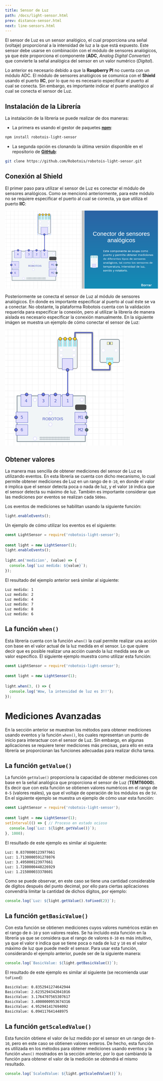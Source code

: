 ```yaml
---
title: Sensor de Luz
path: /docs/light-sensor.html
prev: distance-sensor.html
next: line-sensors.html
---
```


El sensor de Luz es un sensor analógico, el cual proporciona una señal (voltaje) proporcional a la intensidad de luz a la que está expuesto. Este sensor debe usarse en combinación con el módulo de sensores analógicos, ya que éste proporciona el componente (**ADC**, *Analog Digital Converter*) que convierte la señal analógica del sensor en un valor numérico (*Digital*).

Lo anterior es necesario debido a que la **Raspberry PI** no cuenta con un módulo ADC. El módulo de sensores analógicos se comunica con el **Shield** usando el puerto **IIC**, por lo que no es necesario especificar el puerto al cual se conecta. Sin embargo, es importante indicar el puerto analógico al cual se conecta el sensor de Luz.

## Instalación de la Librería

La instalación de la librería se puede realizar de dos maneras:

* La primera es usando el gestor de paquetes [**npm**](https://www.npmjs.com/package/robotois-light-sensor):
```bash
npm install robotois-light-sensor
```

* La segunda opción es clonando la última versión disponible en el repositorio de [**GitHub**](https://github.com/Robotois/robotois-light-sensor):
```bash
git clone https://github.com/Robotois/robotois-light-sensor.git
```
## Conexión al Shield

El primer paso para utilizar el sensor de Luz es conectar el módulo de sensores analógicos. Como se mencionó anteriormente, para este módulo no se requiere especificar el puerto al cual se conecta, ya que utiliza el puerto **IIC**:

![Módulo de Conectores Analógicos](../images/docs/Analog-module-and-Shield.png)

Posteriormente se conecta el sensor de Luz al módulo de sensores analógicos. En donde es importante especificar al puerto al cual éste se va a conectar. No obstante, la plataforma Robotois cuenta con la validación requerida para especificar la conexión, pero al utilizar la librería de manera aislada es necesario especificar la conexión manualmente. En la siguiente imágen se muestra un ejemplo de cómo conectar el sensor de Luz:

![Sensor de Luz](../images/docs/light-sensor.png)

## Obtener valores
La manera mas sencilla de obtener mediciones del sensor de Luz es utilizando eventos. En esta librería se cuenta con dicho mecanismo, lo cual permite obtener mediciones de Luz en un rango de `0-10`, en donde el valor `0` implica que el sensor detecta poca o nada de luz, y el valor `10` indica que el sensor detecta su máximo de luz. También es importante considerar que las mediciones por eventos se realizan cada `500ms`.

Los eventos de mediciones se habilitan usando la siguiente función:

```javascript
light.enableEvents();
```

Un ejemplo de cómo utilizar los eventos es el siguiente:

```javascript
const LightSensor = require('robotois-light-sensor');

const light = new LightSensor(1);
light.enableEvents();

light.on('medicion', (value) => {
  console.log(`Luz medida: ${value}`);
});
```

El resultado del ejemplo anterior será similar al siguiente:

```
Luz medida: 1
Luz medida: 2
Luz medida: 4
Luz medida: 7
Luz medida: 8
Luz medida: 6
```

## La función `when()`
Esta librería cuenta con la función `when()` la cual permite realizar una acción con base en el valor actual de la luz medida en el sensor. Lo que quiere decir que es posible realizar una acción cuando la luz medida sea de un valor específico. El siguiente ejemplo muestra como utilizar esta función:

```javascript
const LightSensor = require('robotois-light-sensor');

const light = new LightSensor(1);

light.when(3, () => {
  console.log('Wow, la intensidad de luz es 3!!');
});

```
# Mediciones Avanzadas

En la sección anterior se muestran los métodos para obtener mediciones usando eventos y la función `when()`, los cuales representan un punto de inicio para interactuar con el sensor de Luz. Sin embargo, en algunas aplicaciones se requiere tener mediciones más precisas, para ello en esta librería se proporcionan las funciones adecuadas para realizar dicha tarea.

## La función `getValue()`

La función `getValue()` proporciona la capacidad de obtener mediciones con base en la señal analógica que proporciona el sensor de Luz (**TEMT6000**). Es decir que con esta función se obtienen valores numéricos en el rango de `0-5` (valores reales), ya que el voltaje de operación de los módulos es de `5V`. En el siguiente ejemplo se muestra un ejemplo de cómo usar esta función:

```javascript
const LightSensor = require('robotois-light-sensor');

const light = new LightSensor(1);
setInterval(() => { // Proceso en estado ocioso
  console.log(`Luz: ${light.getValue()}`);
}, 1000);

```
El resultado de este ejemplo es similar al siguiente:

```text
Luz: 0.8370000123977661
Luz: 1.7130000591278076
Luz: 3.495000123977661
Luz: 1.7280000448226929
Luz: 1.215000033378601
```

Como se puede observar, en este caso se tiene una cantidad considerable de dígitos después del punto decimal, por ello para ciertas aplicaciones convendría limitar la cantidad de dichos dígitos, por ejemplo:

```javascript
console.log(`Luz: ${light.getValue().toFixed(2)}`);
```

## La función `getBasicValue()`
Con esta función se obtienen mediciones cuyos valores numéricos están en el rango de `0-10` y son valores reales. Se ha incluido esta función en la librería ya que se considera que el rango de valores `0-10` es más intuitivo, ya que el valor `0` indica que se tiene poca o nada de luz y `10` es el valor máximo de luz que puede medir el sensor. Para usar esta función, considerando el ejemplo anterior, puede ser de la siguiente manera:

```javascript
console.log(`BasicValue: ${light.getBasicValue()}`);
```

El resultado de este ejemplo es similar al siguiente (se recomienda usar `toFixed`):

```text
BasicValue: 0.8352941274642944
BasicValue: 2.6235294342041016
BasicValue: 3.1764707565307617
BasicValue: 3.4000000953674316
BasicValue: 4.952941417694092
BasicValue: 6.094117641448975
```

## La función `getScaledValue()`
Esta función obtiene el valor de luz medido por el sensor en un rango de `0-10`, pero en este caso se obtienen valores enteros. De hecho, esta función es utilizada en los métodos para obtener mediciones usando eventos y la función `when()` mostrados en la sección anterior, por lo que cambiando la función para obtener el valor de la medición se obtendrá el mismo resultado.

```javascript
console.log(`ScaledValue: ${light.getScaledValue()}`);
```
